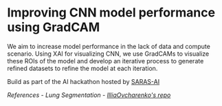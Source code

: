 # Improving CNN model performance using GradCAM

We aim to increase model performance in the lack of data and compute scenario. Using XAI for visualizing CNN, we use GradCAMs to visualize these ROIs of the model and develop an iterative process to generate refined datasets to refine the model at each iteration.  

Build as part of the AI hackathon hosted by [SARAS-AI](https://www.linkedin.com/company/sarasai/)

*References*
*- Lung Segmentation - [IlliaOvcharenko's repo](https://github.com/IlliaOvcharenko/lung-segmentation/tree/master?tab=readme-ov-file)*
